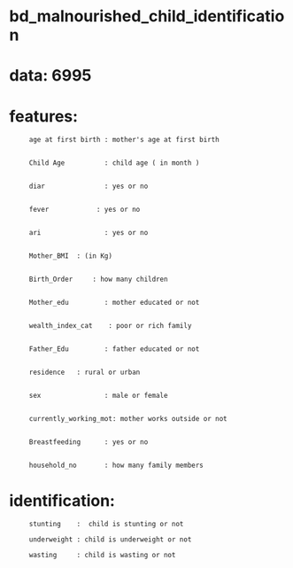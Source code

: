# bd_malnourished_child_identification
# data: 6995
# features:
         age at first birth : mother's age at first birth
         
         
         Child Age          : child age ( in month )
         
         
         diar               : yes or no	
         
         
         fever	          : yes or no
         
         
         ari                : yes or no
         
         
         Mother_BMI	 : (in Kg)
         
         
         Birth_Order	 : how many children
         
         
         Mother_edu         : mother educated or not
         
         
         wealth_index_cat	 : poor or rich family
         
         
         Father_Edu         : father educated or not
         
         
         residence	 : rural or urban
         
         
         sex                : male or female
         
         
         currently_working_mot: mother works outside or not
         
         
         Breastfeeding      : yes or no
         
         
         household_no       : how many family members 


# identification:
         
         stunting    :  child is stunting or not
         
         underweight : child is underweight or not
         
         wasting     : child is wasting or not
